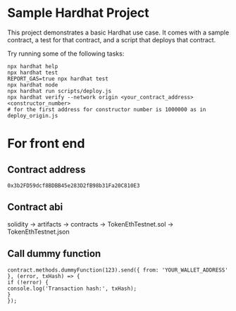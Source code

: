 # Sample Hardhat Project

This project demonstrates a basic Hardhat use case. It comes with a sample contract, a test for that contract, and a script that deploys that contract.

Try running some of the following tasks:

```shell
npx hardhat help
npx hardhat test
REPORT_GAS=true npx hardhat test
npx hardhat node
npx hardhat run scripts/deploy.js
npx hardhat verify --network origin <your_contract_address> <constructor_number>
# for the first address for constructor number is 1000000 as in deploy_origin.js
```

# For front end

## Contract address

`0x3b2FD59dcf8BDBB45e283D2fB98b31Fa20C810E3`

## Contract abi

solidity -> artifacts -> contracts -> TokenEthTestnet.sol -> TokenEthTestnet.json

## Call dummy function

```
contract.methods.dummyFunction(123).send({ from: 'YOUR_WALLET_ADDRESS' }, (error, txHash) => {
if (!error) {
console.log('Transaction hash:', txHash);
}
});
```
